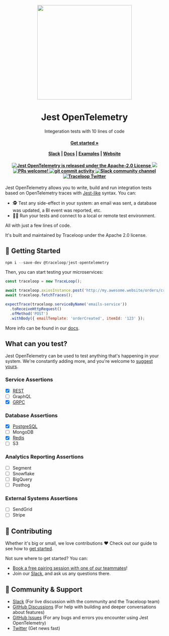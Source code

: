 <p align="center">
<a href="https://www.traceloop.com/">
<img width="300" src="https://raw.githubusercontent.com/traceloop/jest-opentelemetry/main/img/logo.png">
</a>
</p>
<h1 align="center">Jest OpenTelemetry</h1>
<p align="center">
  <p align="center">Integeration tests with 10 lines of code</p>
</p>
<h4 align="center">
    <a href="https://traceloop.com/docs/jest-otel/getting-started"><strong>Get started »</strong></a>
    <br />
    <br />
  <a href="https://join.slack.com/t/traceloopcommunity/shared_invite/zt-1plpfpm6r-zOHKI028VkpcWdobX65C~g">Slack</a> |
  <a href="https://traceloop.com/docs/jest-otel/introduction">Docs</a> |
  <a href="https://traceloop.com/docs/jest-otel/syntax/overview">Examples</a> |
  <a href="https://www.traceloop.com">Website</a>
</h4>

<h4 align="center">
   <a href="https://github.com/traceloop/jest-opentelemetry/blob/main/LICENSE">
    <img src="https://img.shields.io/badge/license-Apache 2.0-blue.svg" alt="Jest OpenTelemetry is released under the Apache-2.0 License">
  </a>
  <a href="https://www.ycombinator.com/companies/traceloop"><img src="https://img.shields.io/website?color=%23f26522&down_message=Y%20Combinator&label=Backed&logo=ycombinator&style=flat-square&up_message=Y%20Combinator&url=https%3A%2F%2Fwww.ycombinator.com"></a>
  <a href="https://github.com/traceloop/jest-opentelemetry/blob/main/CONTRIBUTING.md">
    <img src="https://img.shields.io/badge/PRs-Welcome-brightgreen" alt="PRs welcome!" />
  </a>
  <a href="https://github.com/traceloop/jest-opentelemetry/issues">
    <img src="https://img.shields.io/github/commit-activity/m/traceloop/jest-opentelemetry" alt="git commit activity" />
  </a>
  <a href="https://join.slack.com/t/traceloopcommunity/shared_invite/zt-1plpfpm6r-zOHKI028VkpcWdobX65C~g">
    <img src="https://img.shields.io/badge/chat-on%20Slack-blueviolet" alt="Slack community channel" />
  </a>
  <a href="https://twitter.com/traceloopdev">
    <img src="https://img.shields.io/badge/follow-%40traceloopdev-1DA1F2?logo=twitter&style=social" alt="Traceloop Twitter" />
  </a>
</h4>

Jest OpenTelemetry allows you to write, build and run integration tests based on OpenTelemetry traces with [Jest-like](https://jestjs.io/) syntax. You can:

- 🕵️ Test any side-effect in your system: an email was sent, a database was updated, a BI event was reported, etc.
- 👩‍💻 Run your tests and connect to a local or remote test environment.

All with just a few lines of code.

It's built and maintained by Traceloop under the Apache 2.0 license.

## 🚀 Getting Started

```js
npm i --save-dev @traceloop/jest-opentelemetry
```

Then, you can start testing your microservices:

```js
const traceloop = new TraceLoop();

await traceloop.axiosInstance.post('http://my.awesome.website/orders/create');
await traceloop.fetchTraces();

expectTrace(traceloop.serviceByName('emails-service'))
  .toReceiveHttpRequest()
  .ofMethod('POST')
  .withBody({ emailTemplate: 'orderCreated', itemId: '123' });
```

More info can be found in our [docs](https://traceloop.com/docs/jest-otel/getting-started).

## What can you test?

Jest OpenTelemetry can be used to test anything that's happening in your system.
We're constantly adding more, and you're welcome to [suggest yours](https://github.com/traceloop/jest-opentelemetry/issues).

### Service Assertions

- [x] [REST](http://traceloop.com/docs/jest-otel/syntax/services-rest)
- [ ] GraphQL
- [x] [GRPC](http://traceloop.com/docs/jest-otel/syntax/services-grpc)

### Database Assertions

- [x] [PostgreSQL](http://traceloop.com/docs/jest-otel/syntax/db-pg)
- [ ] MongoDB
- [x] [Redis](http://traceloop.com/docs/jest-otel/syntax/db-redis)
- [ ] S3

### Analytics Reporting Assertions

- [ ] Segment
- [ ] Snowflake
- [ ] BigQuery
- [ ] Posthog

### External Systems Assertions

- [ ] SendGrid
- [ ] Stripe

## 🌱 Contributing

Whether it's big or small, we love contributions ❤️ Check out our guide to see how to [get started](https://traceloop.com/docs/contributing/overview).

Not sure where to get started? You can:

- [Book a free pairing session with one of our teammates](mailto:nir@traceloop.com?subject=Pairing%20session&body=I'd%20like%20to%20do%20a%20pairing%20session!)!
- Join our <a href="https://join.slack.com/t/traceloopcommunity/shared_invite/zt-1plpfpm6r-zOHKI028VkpcWdobX65C~g">Slack</a>, and ask us any questions there.

## 💚 Community & Support

- [Slack](https://join.slack.com/t/traceloopcommunity/shared_invite/zt-1plpfpm6r-zOHKI028VkpcWdobX65C~g) (For live discussion with the community and the Traceloop team)
- [GitHub Discussions](https://github.com/traceloop/jest-opentelemetry/discussions) (For help with building and deeper conversations about features)
- [GitHub Issues](https://github.com/traceloop/jest-opentelemetry/issues) (For any bugs and errors you encounter using Jest OpenTelemetry)
- [Twitter](https://twitter.com/traceloopdev) (Get news fast)
